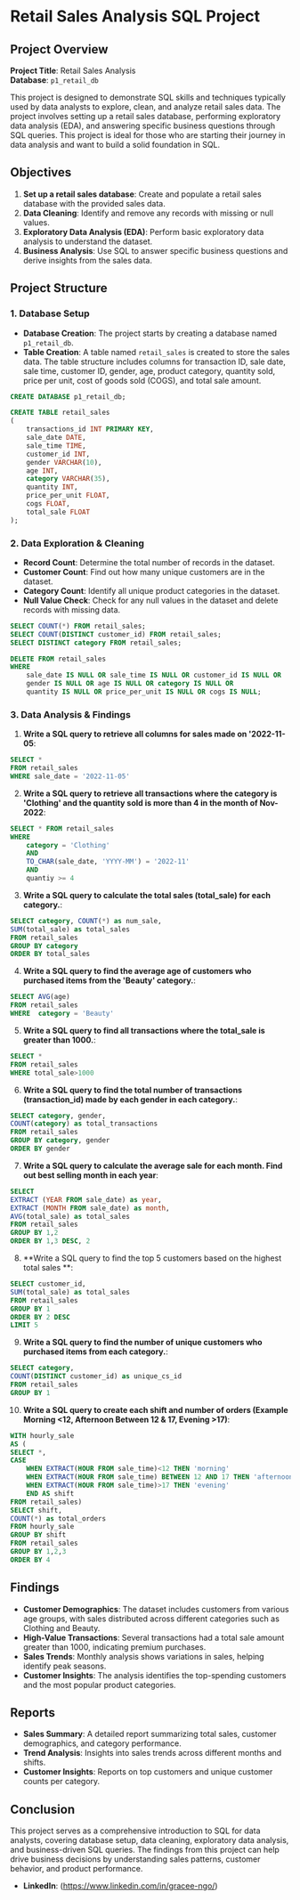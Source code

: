 # Retail Sales Analysis SQL Project

## Project Overview

**Project Title**: Retail Sales Analysis  
**Database**: `p1_retail_db`

This project is designed to demonstrate SQL skills and techniques typically used by data analysts to explore, clean, and analyze retail sales data. The project involves setting up a retail sales database, performing exploratory data analysis (EDA), and answering specific business questions through SQL queries. This project is ideal for those who are starting their journey in data analysis and want to build a solid foundation in SQL.

## Objectives

1. **Set up a retail sales database**: Create and populate a retail sales database with the provided sales data.
2. **Data Cleaning**: Identify and remove any records with missing or null values.
3. **Exploratory Data Analysis (EDA)**: Perform basic exploratory data analysis to understand the dataset.
4. **Business Analysis**: Use SQL to answer specific business questions and derive insights from the sales data.

## Project Structure

### 1. Database Setup

- **Database Creation**: The project starts by creating a database named `p1_retail_db`.
- **Table Creation**: A table named `retail_sales` is created to store the sales data. The table structure includes columns for transaction ID, sale date, sale time, customer ID, gender, age, product category, quantity sold, price per unit, cost of goods sold (COGS), and total sale amount.

```sql
CREATE DATABASE p1_retail_db;

CREATE TABLE retail_sales
(
    transactions_id INT PRIMARY KEY,
    sale_date DATE,	
    sale_time TIME,
    customer_id INT,	
    gender VARCHAR(10),
    age INT,
    category VARCHAR(35),
    quantity INT,
    price_per_unit FLOAT,	
    cogs FLOAT,
    total_sale FLOAT
);
```

### 2. Data Exploration & Cleaning

- **Record Count**: Determine the total number of records in the dataset.
- **Customer Count**: Find out how many unique customers are in the dataset.
- **Category Count**: Identify all unique product categories in the dataset.
- **Null Value Check**: Check for any null values in the dataset and delete records with missing data.

```sql
SELECT COUNT(*) FROM retail_sales;
SELECT COUNT(DISTINCT customer_id) FROM retail_sales;
SELECT DISTINCT category FROM retail_sales;

DELETE FROM retail_sales
WHERE 
    sale_date IS NULL OR sale_time IS NULL OR customer_id IS NULL OR 
    gender IS NULL OR age IS NULL OR category IS NULL OR 
    quantity IS NULL OR price_per_unit IS NULL OR cogs IS NULL;
```

### 3. Data Analysis & Findings

1. **Write a SQL query to retrieve all columns for sales made on '2022-11-05**:
```sql
SELECT *
FROM retail_sales
WHERE sale_date = '2022-11-05'
```

2. **Write a SQL query to retrieve all transactions where the category is 'Clothing' and the quantity sold is more than 4 in the month of Nov-2022**:
```sql
SELECT * FROM retail_sales
WHERE 
    category = 'Clothing'
    AND 
    TO_CHAR(sale_date, 'YYYY-MM') = '2022-11'
    AND
    quantiy >= 4
```

3. **Write a SQL query to calculate the total sales (total_sale) for each category.**:
```sql
SELECT category, COUNT(*) as num_sale,
SUM(total_sale) as total_sales
FROM retail_sales
GROUP BY category
ORDER BY total_sales
```

4. **Write a SQL query to find the average age of customers who purchased items from the 'Beauty' category.**:
```sql
SELECT AVG(age) 
FROM retail_sales
WHERE  category = 'Beauty'
```

5. **Write a SQL query to find all transactions where the total_sale is greater than 1000.**:
```sql
SELECT *
FROM retail_sales
WHERE total_sale>1000
```

6. **Write a SQL query to find the total number of transactions (transaction_id) made by each gender in each category.**:
```sql
SELECT category, gender,
COUNT(category) as total_transactions
FROM retail_sales
GROUP BY category, gender
ORDER BY gender
```

7. **Write a SQL query to calculate the average sale for each month. Find out best selling month in each year**:
```sql
SELECT 
EXTRACT (YEAR FROM sale_date) as year, 
EXTRACT (MONTH FROM sale_date) as month, 
AVG(total_sale) as total_sales
FROM retail_sales
GROUP BY 1,2
ORDER BY 1,3 DESC, 2
```

8. **Write a SQL query to find the top 5 customers based on the highest total sales **:
```sql
SELECT customer_id,
SUM(total_sale) as total_sales
FROM retail_sales
GROUP BY 1
ORDER BY 2 DESC
LIMIT 5
```

9. **Write a SQL query to find the number of unique customers who purchased items from each category.**:
```sql
SELECT category,
COUNT(DISTINCT customer_id) as unique_cs_id
FROM retail_sales
GROUP BY 1
```

10. **Write a SQL query to create each shift and number of orders (Example Morning <12, Afternoon Between 12 & 17, Evening >17)**:
```sql
WITH hourly_sale
AS (
SELECT *,
CASE 
	WHEN EXTRACT(HOUR FROM sale_time)<12 THEN 'morning' 
	WHEN EXTRACT(HOUR FROM sale_time) BETWEEN 12 AND 17 THEN 'afternoon' 
	WHEN EXTRACT(HOUR FROM sale_time)>17 THEN 'evening'
	END AS shift
FROM retail_sales)
SELECT shift,
COUNT(*) as total_orders
FROM hourly_sale
GROUP BY shift
FROM retail_sales
GROUP BY 1,2,3
ORDER BY 4
```

## Findings

- **Customer Demographics**: The dataset includes customers from various age groups, with sales distributed across different categories such as Clothing and Beauty.
- **High-Value Transactions**: Several transactions had a total sale amount greater than 1000, indicating premium purchases.
- **Sales Trends**: Monthly analysis shows variations in sales, helping identify peak seasons.
- **Customer Insights**: The analysis identifies the top-spending customers and the most popular product categories.

## Reports

- **Sales Summary**: A detailed report summarizing total sales, customer demographics, and category performance.
- **Trend Analysis**: Insights into sales trends across different months and shifts.
- **Customer Insights**: Reports on top customers and unique customer counts per category.

## Conclusion

This project serves as a comprehensive introduction to SQL for data analysts, covering database setup, data cleaning, exploratory data analysis, and business-driven SQL queries. The findings from this project can help drive business decisions by understanding sales patterns, customer behavior, and product performance.

- **LinkedIn**: (https://www.linkedin.com/in/gracee-ngo/)

